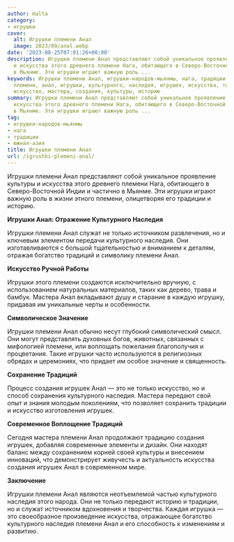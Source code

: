 ```yaml
---
author: malta
category:
- игрушки
cover:
  alt: Игрушки племени Анал
  image: 2023/09/anal.webp
date: '2023-08-25T07:01:26+00:00'
description: Игрушки племени Анал представляют собой уникальное проявление культуры
  и искусства этого древнего племени Нага, обитающего в Северо-Восточной Индии и частично
  в Мьянме. Эти игрушки играют важную роль ...
keywords: Игрушки племени Анал, игрушки-народов-мьянмы, нага, традиции, южная-азия,
  племени, анал, игрушки, культурного, наследия, игрушек, искусства, только, традиций,
  искусство, мастера, создания, культуры, историю
summary: Игрушки племени Анал представляют собой уникальное проявление культуры и
  искусства этого древнего племени Нага, обитающего в Северо-Восточной Индии и частично
  в Мьянме. Эти игрушки играют важную роль ...
tag:
- игрушки-народов-мьянмы
- нага
- традиции
- южная-азия
title: Игрушки племени Анал
url: /igrushki-plemeni-anal/
---
```


Игрушки племени Анал представляют собой уникальное проявление культуры и искусства этого древнего племени Нага, обитающего в Северо-Восточной Индии и частично в Мьянме. Эти игрушки играют важную роль в жизни этного племени, олицетворяя его традиции и историю.

**Игрушки Анал: Отражение Культурного Наследия**

Игрушки племени Анал служат не только источником развлечения, но и ключевым элементом передачи культурного наследия. Они изготавливаются с большой тщательностью и вниманием к деталям, отражая богатство традиций и символику племени Анал.

**Искусство Ручной Работы**

Игрушки этого племени создаются исключительно вручную, с использованием натуральных материалов, таких как дерево, трава и бамбук. Мастера Анал вкладывают душу и старание в каждую игрушку, придавая им уникальные черты и особенности.

**Символическое Значение**

Игрушки племени Анал обычно несут глубокий символический смысл. Они могут представлять духовных богов, животных, связанных с мифологией племени, или воплощать пожелания благополучия и процветания. Такие игрушки часто используются в религиозных обрядах и церемониях, что придает им особое значение и священность.

**Сохранение Традиций**

Процесс создания игрушек Анал — это не только искусство, но и способ сохранения культурного наследия. Мастера передают свой опыт и знания молодым поколениям, что позволяет сохранить традиции и искусство изготовления игрушек.

**Современное Воплощение Традиций**

Сегодня мастера племени Анал продолжают традицию создания игрушек, добавляя современные элементы и дизайн. Они находят баланс между сохранением корней своей культуры и внесением инноваций, что демонстрирует живучесть и актуальность искусства создания игрушек Анал в современном мире.

**Заключение**

Игрушки племени Анал являются неотъемлемой частью культурного наследия этого народа. Они не только передают историю и традиции, но и служат источником вдохновения и творчества. Каждая игрушка — это своеобразное произведение искусства, отражающее богатство культурного наследия племени Анал и его способность к изменениям и развитию.